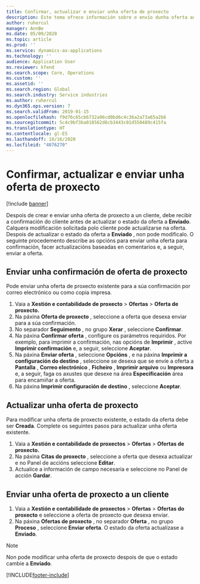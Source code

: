 ```yaml
---
title: Confirmar, actualizar e enviar unha oferta de proxecto
description: Este tema ofrece información sobre o envío dunha oferta ao cliente para a súa confirmación, a modificación baseada nos comentarios e, a seguir, o reenvío da oferta.
author: ruhercul
manager: AnnBe
ms.date: 05/09/2020
ms.topic: article
ms.prod: ''
ms.service: dynamics-ax-applications
ms.technology: ''
audience: Application User
ms.reviewer: kfend
ms.search.scope: Core, Operations
ms.custom: ''
ms.assetid: ''
ms.search.region: Global
ms.search.industry: Service industries
ms.author: ruhercul
ms.dyn365.ops.version: 7
ms.search.validFrom: 2019-01-15
ms.openlocfilehash: f9d76c65cb6732a96cd0bd6c4c36a2a73a65a2b6
ms.sourcegitcommit: 5c4c9bf3ba018562d6cb3443c01d550489c415fa
ms.translationtype: HT
ms.contentlocale: gl-ES
ms.lasthandoff: 10/16/2020
ms.locfileid: "4076270"
---
```

# <a name="confirm-update-and-send-a-project-quotation"></a>Confirmar, actualizar e enviar unha oferta de proxecto

[!include [banner](../includes/banner.md)]

Despois de crear e enviar unha oferta de proxecto a un cliente, debe recibir a confirmación do cliente antes de actualizar o estado da oferta a **Enviado**. Calquera modificación solicitada polo cliente pode actualizarse na oferta. Despois de actualizar o estado da oferta a **Enviado** , non pode modificalo. O seguinte procedemento describe as opcións para enviar unha oferta para confirmación, facer actualizacións baseadas en comentarios e, a seguir, enviar a oferta.

## <a name="send-a-project-quotation-confirmation"></a>Enviar unha confirmación de oferta de proxecto  

Pode enviar unha oferta de proxecto existente para a súa confirmación por correo electrónico ou como copia impresa. 

1. Vaia a **Xestión e contabilidade de proxecto** > **Ofertas** > **Oferta de proxecto.** 
2. Na páxina **Oferta de proxecto** , seleccione a oferta que desexa enviar para a súa confirmación. 
3. No separador **Seguimento** , no grupo **Xerar** , seleccione **Confirmar**. 
4. Na páxina **Confirmar oferta** , configure os parámetros requiridos. Por exemplo, para imprimir a confirmación, nas opcións de **Imprimir** , active **Imprimir confirmación** e, a seguir, seleccione **Aceptar**.
5. Na páxina **Enviar oferta** , seleccione **Opcións** , e na páxina **Imprimir a configuración do destino** , seleccione se desexa que se envíe a oferta a **Pantalla** , **Correo electrónico** , **Ficheiro** , **Imprimir arquivo** ou **Impresora** e, a seguir, faga os axustes que desexe na área **Especificación** área para encamiñar a oferta.
6. Na páxina **Imprimir configuración de destino** , seleccione **Aceptar**.  

## <a name="update-a-project-quotation"></a>Actualizar unha oferta de proxecto

Para modificar unha oferta de proxecto existente, o estado da oferta debe ser **Creada**. Complete os seguintes pasos para actualizar unha oferta existente. 

1. Vaia a **Xestión e contabilidade de proxectos** > **Ofertas** > **Ofertas de proxecto.**
2. Na páxina **Citas do proxecto** , seleccione a oferta que desexa actualizar e no Panel de accións seleccione **Editar**.
3. Actualice a información de campo necesaria e seleccione no Panel de acción **Gardar**.  

## <a name="send-a-project-quotation-to-a-customer"></a>Enviar unha oferta de proxecto a un cliente 

1. Vaia a **Xestión e contabilidade de proxectos** > **Ofertas** > **Ofertas do proxecto** e seleccione a oferta de proxecto que desexa enviar.
2. Na páxina **Ofertas de proxecto** , no separador **Oferta** , no grupo **Proceso** , seleccione **Enviar oferta**. O estado da oferta actualízase a **Enviado**.

> [!NOTE]
> Non pode modificar unha oferta de proxecto despois de que o estado cambie a **Enviado**.


[!INCLUDE[footer-include](../includes/footer-banner.md)]